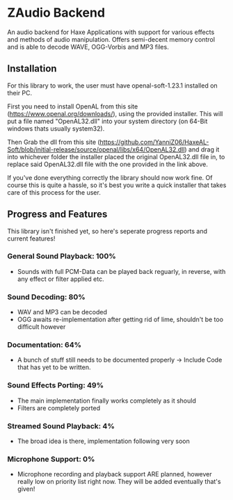 # ZAudio Backend
An audio backend for Haxe Applications with support for various effects and methods of audio manipulation.
Offers semi-decent memory control and is able to decode WAVE, OGG-Vorbis and MP3 files.

## Installation
For this library to work, the user must have openal-soft-1.23.1 installed on their PC.

First you need to install OpenAL from this site (https://www.openal.org/downloads/), using the provided installer.
This will put a file named "OpenAL32.dll" into your system directory (on 64-Bit windows thats usually system32).

Then Grab the dll from this site (https://github.com/YanniZ06/HaxeAL-Soft/blob/initial-release/source/openal/libs/x64/OpenAL32.dll) and drag it into whichever folder the installer placed the original OpenAL32.dll file in, to replace said OpenAL32.dll file with the one provided in the link above.

If you've done everything correctly the library should now work fine.
Of course this is quite a hassle, so it's best you write a quick installer that takes care of this process for the user.

## Progress and Features
This library isn't finished yet, so here's seperate progress reports and current features!

### General Sound Playback: 100%
- Sounds with full PCM-Data can be played back reguarly, in reverse, with any effect or filter applied etc.

### Sound Decoding: 80%
- WAV and MP3 can be decoded
- OGG awaits re-implementation after getting rid of lime, shouldn't be too difficult however

### Documentation: 64%
- A bunch of stuff still needs to be documented properly
-> Include Code that has yet to be written.

### Sound Effects Porting: 49%
- The main implementation finally works completely as it should
- Filters are completely ported

### Streamed Sound Playback: 4%
- The broad idea is there, implementation following very soon

### Microphone Support: 0%
- Microphone recording and playback support ARE planned, however really low on priority list right now. They will be added eventually that's given!
